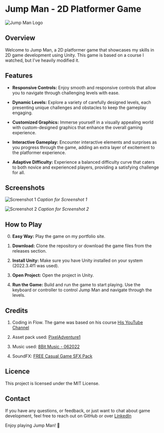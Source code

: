 # Jump Man - 2D Platformer Game

![Jump Man Logo](link_to_logo_image.png)

## Overview

Welcome to Jump Man, a 2D platformer game that showcases my skills in 2D game development using Unity. This game is based on a course I watched, but I've heavily modified it.

## Features

- **Responsive Controls:** Enjoy smooth and responsive controls that allow you to navigate through challenging levels with ease.
  
- **Dynamic Levels:** Explore a variety of carefully designed levels, each presenting unique challenges and obstacles to keep the gameplay engaging.

- **Customized Graphics:** Immerse yourself in a visually appealing world with custom-designed graphics that enhance the overall gaming experience.

- **Interactive Gameplay:** Encounter interactive elements and surprises as you progress through the game, adding an extra layer of excitement to the platformer experience.

- **Adaptive Difficulty:** Experience a balanced difficulty curve that caters to both novice and experienced players, providing a satisfying challenge for all.

## Screenshots

![Screenshot 1](link_to_screenshot_1.png)
*Caption for Screenshot 1*

![Screenshot 2](link_to_screenshot_2.png)
*Caption for Screenshot 2*

## How to Play

0. **Easy Way:** Play the game on my portfolio site.

1. **Download:** Clone the repository or download the game files from the releases section.

2. **Install Unity:** Make sure you have Unity installed on your system (2022.3.4f1 was used).

3. **Open Project:** Open the project in Unity.

4. **Run the Game:** Build and run the game to start playing. Use the keyboard or controller to control Jump Man and navigate through the levels.

## Credits

1. Coding in Flow. The game was based on his course [His YouTube Channel](https://www.youtube.com/c/codinginflow)

2. Asset pack used: [PixelAdventure1](https://assetstore.unity.com/packages/2d/characters/pixel-adventure-1-155360)

3. Music used: [8Bit Music - 062022](https://assetstore.unity.com/packages/audio/music/8bit-music-062022-225623)

4. SoundFX: [FREE Casual Game SFX Pack](https://assetstore.unity.com/packages/audio/sound-fx/free-casual-game-sfx-pack-54116)

## Licence

This project is licensed under the MIT License.

## Contact

If you have any questions, or feedback, or just want to chat about game development, feel free to reach out on GitHub or over [LinkedIn](https://www.linkedin.com/in/igor-stanimirovic/)

Enjoy playing Jump Man! 🚀
